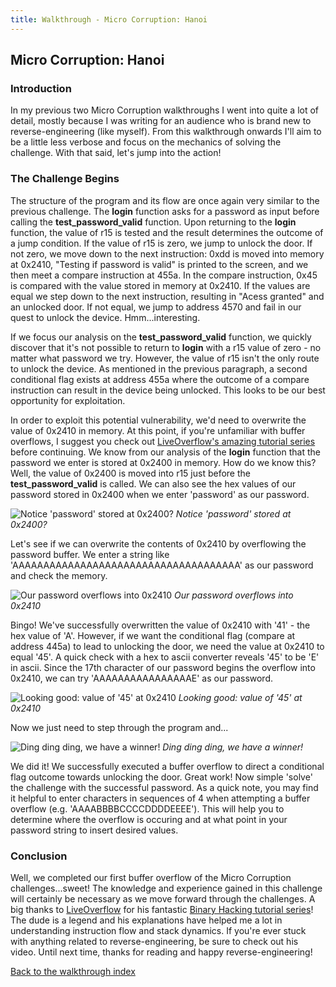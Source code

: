 ```yaml
---
title: Walkthrough - Micro Corruption: Hanoi
---
```


## Micro Corruption: Hanoi
### Introduction

In my previous two Micro Corruption walkthroughs I went into quite a lot of detail, mostly because I was writing for an audience who is brand new to reverse-engineering (like myself). From this walkthrough onwards I'll aim to be a little less verbose and focus on the mechanics of solving the challenge. With that said, let's jump into the action!

### The Challenge Begins

The structure of the program and its flow are once again very similar to the previous challenge. The **login** function asks for a password as input before calling the **test_password_valid** function. Upon returning to the **login** function, the value of r15 is tested and the result determines the outcome of a jump condition. If the value of r15 is zero, we jump to unlock the door. If not zero, we move down to the next instruction: 0xdd is moved into memory at 0x2410, "Testing if password is valid" is printed to the screen, and we then meet a compare instruction at 455a. In the compare instruction, 0x45 is compared with the value stored in memory at 0x2410. If the values are equal we step down to the next instruction, resulting in "Acess granted" and an unlocked door. If not equal, we jump to address 4570 and fail in our quest to unlock the device. Hmm...interesting.

If we focus our analysis on the **test_password_valid** function, we quickly discover that it's not possible to return to **login** with a r15 value of zero - no matter what password we try. However, the value of r15 isn't the only route to unlock the device. As mentioned in the previous paragraph, a second conditional flag exists at address 455a where the outcome of a compare instruction can result in the device being unlocked. This looks to be our best opportunity for exploitation.

In order to exploit this potential vulnerability, we'd need to overwrite the value of 0x2410 in memory. At this point, if you're unfamiliar with buffer overflows, I suggest you check out [LiveOverflow's amazing tutorial series](https://www.youtube.com/playlist?list=PLhixgUqwRTjxglIswKp9mpkfPNfHkzyeN) before continuing. We know from our analysis of the **login** function that the password we enter is stored at 0x2400 in memory. How do we know this? Well, the value of 0x2400 is moved into r15 just before the **test_password_valid** is called. We can also see the hex values of our password stored in 0x2400 when we enter 'password' as our password.

![Notice 'password' stored at 0x2400?](https://mycognosist.github.io/images/HanPass2400.png)
_Notice 'password' stored at 0x2400?_

Let's see if we can overwrite the contents of 0x2410 by overflowing the password buffer. We enter a string like 'AAAAAAAAAAAAAAAAAAAAAAAAAAAAAAAAAAAAA' as our password and check the memory.

![Our password overflows into 0x2410](https://mycognosist.github.io/images/HanAOFlow.png)
_Our password overflows into 0x2410_

Bingo! We've successfully overwritten the value of 0x2410 with '41' - the hex value of 'A'. However, if we want the conditional flag (compare at address 445a) to lead to unlocking the door, we need the value at 0x2410 to equal '45'. A quick check with a hex to ascii converter reveals '45' to be 'E' in ascii. Since the 17th character of our password begins the overflow into 0x2410, we can try 'AAAAAAAAAAAAAAAAE' as our password.

![Looking good: value of '45' at 0x2410](https://mycognosist.github.io/images/HanEOFlow.png)
_Looking good: value of '45' at 0x2410_

Now we just need to step through the program and...

![Ding ding ding, we have a winner!](https://mycognosist.github.io/images/HanUnlocked.png)
_Ding ding ding, we have a winner!_

We did it! We successfully executed a buffer overflow to direct a conditional flag outcome towards unlocking the door. Great work! Now simple 'solve' the challenge with the successful password. As a quick note, you may find it helpful to enter characters in sequences of 4 when attempting a buffer overflow (e.g. 'AAAABBBBCCCCDDDDEEEE'). This will help you to determine where the overflow is occuring and at what point in your password string to insert desired values.

### Conclusion

Well, we completed our first buffer overflow of the Micro Corruption challenges...sweet! The knowledge and experience gained in this challenge will certainly be necessary as we move forward through the challenges. A big thanks to [LiveOverflow](https://twitter.com/LiveOverflow) for his fantastic [Binary Hacking tutorial series](https://www.youtube.com/playlist?list=PLhixgUqwRTjxglIswKp9mpkfPNfHkzyeN)! The dude is a legend and his explanations have helped me a lot in understanding instruction flow and stack dynamics. If you're ever stuck with anything related to reverse-engineering, be sure to check out his video. Until next time, thanks for reading and happy reverse-engineering!

[Back to the walkthrough index](https://mycognosist.github.io/)
